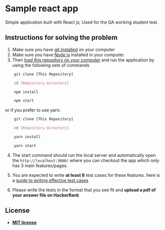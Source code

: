 # Sample react app

Simple application built with React js; Used for the QA working student test.

## Instructions for solving the problem
1. Make sure you have [git installed](https://git-scm.com/book/en/v2/Getting-Started-Installing-Git) on your computer
2. Make sure you have [Node js](https://nodejs.org/en/) installed in your computer. 
3. Then [load this repository on your computer](https://docs.github.com/en/get-started/using-git/getting-changes-from-a-remote-repository) and run the application by using the following sets of commands

```bash
    git clone [This Repository]

    cd [Repository-Directory]

    npm install

    npm start
```

or if you prefer to use yarn:

```bash
    git clone [This Repository]

    cd [Repository-Directory]

    yarn install

    yarn start
```

4. The start command should run the local server and automatically open the `http://localhost:3000/` where you can checkout the app which only has 3 main features/pages.

5. You are expected to write **at least 6** test cases for these features. here is a [guide to writing effective test cases](https://www.softwaretestinghelp.com/how-to-write-effective-test-cases-test-cases-procedures-and-definitions/)

6. Please write the tests in the format that you see fit and **upload a pdf of your answer file on HackerRank**

## License
- **[MIT license](http://opensource.org/licenses/mit-license.php)**
